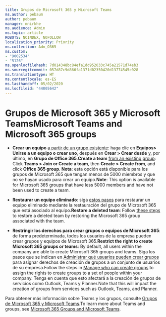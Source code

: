 ```yaml
---
title: Grupos de Microsoft 365 y Microsoft Teams
ms.author: pebaum
author: pebaum
manager: mnirkhe
ms.audience: Admin
ms.topic: article
ROBOTS: NOINDEX, NOFOLLOW
localization_priority: Priority
ms.collection: Adm_O365
ms.custom:
- "9002534"
- "5126"
ms.openlocfilehash: 7d014348bc84efa1dd952033c745a21571d74eb3
ms.sourcegitcommit: 057d87c9d866fa1371d02350420d13774545c028
ms.translationtype: HT
ms.contentlocale: es-ES
ms.lasthandoff: 05/02/2020
ms.locfileid: "44005642"
---
```

# <a name="microsoft-teams-and-microsoft-365-groups"></a><span data-ttu-id="acad5-102">Grupos de Microsoft 365 y Microsoft Teams</span><span class="sxs-lookup"><span data-stu-id="acad5-102">Microsoft Teams and Microsoft 365 groups</span></span>

- <span data-ttu-id="acad5-103">**Crear un equipo** [a partir de un grupo existente](https://support.microsoft.com/es-ES/office/create-a-team-from-an-existing-group-24ec428e-40d7-4a1a-ab87-29be7d145865):  haga clic en **Equipos> Unirse a un equipo o crear uno**, después en **Crear  > Crear desde** y, por último, en **Grupo de Office 365**.</span><span class="sxs-lookup"><span data-stu-id="acad5-103">**Create a team** [from an existing group](https://support.microsoft.com/es-ES/office/create-a-team-from-an-existing-group-24ec428e-40d7-4a1a-ab87-29be7d145865):  Click **Teams > Join or Create a team**, then **Create  > Create from**, and click **Office 365 group**.</span></span> <span data-ttu-id="acad5-104">**Nota**: esta opción está disponible para los grupos de Microsoft 365 que tengan menos de 5000 miembros y que no se hayan usado para crear un equipo.</span><span class="sxs-lookup"><span data-stu-id="acad5-104">**Note**: This option is available for Microsoft 365 groups that have less 5000 members and have not been used to create a team.</span></span>

- <span data-ttu-id="acad5-105">**Restaurar un equipo eliminado**: siga [estos pasos](https://docs.microsoft.com/microsoftteams/archive-or-delete-a-team#restore-a-deleted-team) para restaurar un equipo eliminado mediante la restauración del grupo de Microsoft 365 que está asociado al equipo.</span><span class="sxs-lookup"><span data-stu-id="acad5-105">**Restore a deleted team**: Follow [these steps](https://docs.microsoft.com/microsoftteams/archive-or-delete-a-team#restore-a-deleted-team) to restore a deleted team by restoring the Microsoft 365 group associated with the team.</span></span>

- <span data-ttu-id="acad5-106">**Restringir los derechos para crear grupos o equipos de Microsoft 365**: de forma predeterminada, todos los usuarios de la empresa pueden crear grupos y equipos de Microsoft 365.</span><span class="sxs-lookup"><span data-stu-id="acad5-106">**Restrict the right to create Microsoft 365 groups or teams**: By default, all users within the company are able to create Microsoft 365 groups and teams.</span></span>  <span data-ttu-id="acad5-107">Siga los pasos que se indican en [Administrar qué usuarios pueden crear grupos](https://support.office.com/article/Manage-who-can-create-Office-365-Groups-4c46c8cb-17d0-44b5-9776-005fced8e618) para asignar derechos de creación de grupos a un conjunto de usuarios de su empresa.</span><span class="sxs-lookup"><span data-stu-id="acad5-107">Follow the steps in [Manage who can create groups](https://support.office.com/article/Manage-who-can-create-Office-365-Groups-4c46c8cb-17d0-44b5-9776-005fced8e618) to assign the rights to create groups to a set of people within your company.</span></span> <span data-ttu-id="acad5-108">Tenga en cuenta que esto afectará a la creación de grupos de servicios como Outlook, Teams y Planner.</span><span class="sxs-lookup"><span data-stu-id="acad5-108">Note that this will impact the creation of groups from services such as Outlook, Teams, and Planner.</span></span>

<span data-ttu-id="acad5-109">Para obtener más información sobre Teams y los grupos, consulte [Grupos de Microsoft 365 y Microsoft Teams](https://docs.microsoft.com/microsoftteams/office-365-groups).</span><span class="sxs-lookup"><span data-stu-id="acad5-109">To learn more about Teams and groups, see [Microsoft 365 Groups and Microsoft Teams](https://docs.microsoft.com/microsoftteams/office-365-groups).</span></span>
